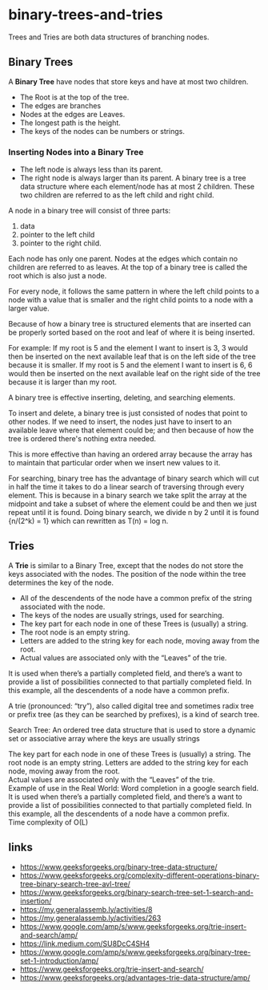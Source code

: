 # binary-trees-and-tries

Trees and Tries are both data structures of branching nodes. 

## Binary Trees

A **Binary Tree** have nodes that store keys and  have at most two children. 

- The Root is at the top of the tree.
- The edges are branches
- Nodes at the edges are Leaves.
- The longest path is the height.
- The keys of the nodes can be numbers or strings.

### Inserting Nodes into a Binary Tree

- The left node is always less than its parent.
- The right node is always larger than its parent.
A binary tree is a tree data structure where each element/node has at most 2 children. These two children are referred to as the left child and right child.  

A node in a binary tree will consist of three parts:
1) data
2) pointer to the left child
3) pointer to the right child.  

Each node has only one parent.  Nodes at the edges which contain no children are referred to as leaves. At the top of a binary tree is called the root which is also just a node.  

For every node, it follows the same pattern in where the left child points to a node with a value that is smaller and the right child points to a node with a larger value. 

Because of how a binary tree is structured elements that are inserted can be properly sorted based on the root and leaf of where it is being inserted. 

For example: 
If my root is 5 and the element I want to insert is 3, 3 would then be inserted on the next available leaf that is on the left side of the tree because it is smaller.  If my root is 5 and the element I want to insert is 6, 6 would then be inserted on the next available leaf on the right side of the tree because it is larger than my root. 

A binary tree is effective inserting, deleting, and searching elements.  

To insert and delete, a binary tree is just consisted of nodes that point to other nodes.  If we need to insert, the nodes just have to insert to an available leave where that element could be; and then because of how the tree is ordered there's nothing extra needed. 

This is more effective than having an ordered array because the array has to maintain that particular order when we insert new values to it.  

For searching, binary tree has the advantage of binary search which will cut in half the time it takes to do a linear search of traversing through every element.  This is because in a binary search we take split the array at the midpoint and take a subset of where the element could be and then we just repeat until it is found. Doing binary search,  we divide n by 2 until it is found {n/(2^k) = 1} which can rewritten as T(n) = log n. 

## Tries

A **Trie** is similar to a Binary Tree, except that the nodes do not store the keys associated with the nodes. The position of the node within the tree determines the key of the node. 

- All of the descendents of the node have a common prefix of the string associated with the node.
- The keys of the nodes are usually strings, used for searching.
- The key part for each node in one of these Trees is (usually) a string.
- The root node is an empty string.
- Letters are added to the string key for each node, moving away from the root.
- Actual values are associated only with the “Leaves” of the trie.

It is used when there’s a partially completed field, and there’s a want to provide a list of possibilities connected to that partially completed field. 
In this example, all the descendents of a node have a common prefix.  

A trie (pronounced: “try”), also called digital tree and sometimes radix tree or prefix tree (as they can be searched by prefixes), is a kind of search tree.

Search Tree:  An ordered tree data structure that is used to store a dynamic set or associative array where the keys are usually strings

The key part for each node in one of these Trees is (usually) a string. 
The root node is an empty string.
Letters are added to the string key for each node, moving away from the root.  
Actual values are associated only with the “Leaves” of the trie.  
Example of use in the Real World:
Word completion in a google search field. 
It is used when there’s a partially completed field, and there’s a want to provide a list of possibilities connected to that partially completed field. 
In this example, all the descendents of a node have a common prefix.  
Time complexity of O(L)

## links
- https://www.geeksforgeeks.org/binary-tree-data-structure/
- https://www.geeksforgeeks.org/complexity-different-operations-binary-tree-binary-search-tree-avl-tree/
- https://www.geeksforgeeks.org/binary-search-tree-set-1-search-and-insertion/
- https://my.generalassemb.ly/activities/8
- https://my.generalassemb.ly/activities/263
- https://www.google.com/amp/s/www.geeksforgeeks.org/trie-insert-and-search/amp/
- https://link.medium.com/SU8DcC4SH4
- https://www.google.com/amp/s/www.geeksforgeeks.org/binary-tree-set-1-introduction/amp/
- https://www.geeksforgeeks.org/trie-insert-and-search/
- https://www.geeksforgeeks.org/advantages-trie-data-structure/amp/

